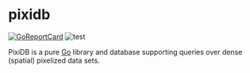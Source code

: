 # pixidb

[![GoReportCard](https://goreportcard.com/badge/owlpinetech/pixib)](https://goreportcard.com/report/github.com/owlpinetech/pixidb)
![test](https://github.com/owlpinetech/pixidb/actions/workflows/go.yml/badge.svg)

PixiDB is a pure [Go](https://go.dev/) library and database supporting queries over dense (spatial) pixelized data sets.